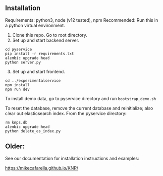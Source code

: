 ## Installation
Requirements: python3, node (v12 tested), npm 
Recommended: Run this in a python virtual environment.

1. Clone this repo. Go to root directory.
2. Set up and start backend server.
  ```
cd pyservice
pip install -r requirements.txt
alembic upgrade head
python server.py
```
3. Set up and start frontend.
```
cd ../experimentalservice
npm install
npm run dev
```

To install demo data, go to pyservice directory and run `bootstrap_demo.sh`


To reset the database, remove the current database and reinitialize; also clear out elasticsearch index. 
From the pyservice directory:
```
rm knps.db
alembic upgrade head
python delete_es_index.py
```

## Older: 

See our documentation for installation instructions and examples:

https://mikecafarella.github.io/KNP/
